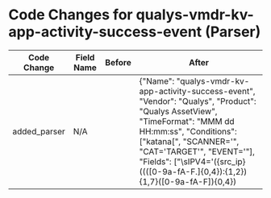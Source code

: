 # Code Changes for qualys-vmdr-kv-app-activity-success-event (Parser)

| Code Change | Field Name | Before | After |
|-------------|------------|--------|-------|
| added_parser | N/A |  | {"Name": "qualys-vmdr-kv-app-activity-success-event", "Vendor": "Qualys", "Product": "Qualys AssetView", "TimeFormat": "MMM dd HH:mm:ss", "Conditions": ["katana[", "SCANNER='", "CAT='TARGET'", "EVENT='"], "Fields": ["\sIPV4='({src_ip}((([0-9a-fA-F.]{0,4}):{1,2}){1,7}([0-9a-fA-F]){0,4})|(((25[0-5]|(2[0-4]|1\d|[0-9]|)\d)\.?\b){4}))(:({src_port}\d+))?'", "\sSCANNER='({additional_info}[^']+)", "\sCAT='({category}[^']+)", "\sEVENT='({event_name}[^']+)", "\s({process_name}katana)\[({process_id}\d+)\]", "({time}\w{3} \d\d \d\d:\d\d:\d\d)"], "DupFields": ["event_name->operation"], "ParserVersion": "v1.0.0"} |